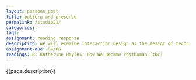 ```yaml
---  
layout: parsons_post  
title: pattern and presence
permalink: /studio21/  
categories: 
tags:  
assignment: reading response
description: we will examine interaction design as the design of techniques rather than technologies - patterns of behaviour which occur across different interfaces.
assignment-due: 04/06
readings: N. Katherine Hayles, How We Became Posthuman (tbc)
---  
```


{{page.description}}

<!-- Agnes doing CLI that friday.
 --><!-- 
Things we have covered by this point:

Harun Farocki's 
Encoding of Gesture and Amazing automation
Mechanical Turk

Intro to internet
Intro to communication
Discussed platforms
	Done some prototyping
Web, print and typography
	Research and Documentation
Intro to interaction
Emotional interaction
Intro to the WWW
Parasites, interventions, hijackings (art)
Thought about interfaces
Introduced cybernetics and systems thinking
Intro to the stack - cybernetic networked computation
// following lab weeks are inputs and functions //

Something socio? about locality? Who are we designing for, what kind of community and what  -->